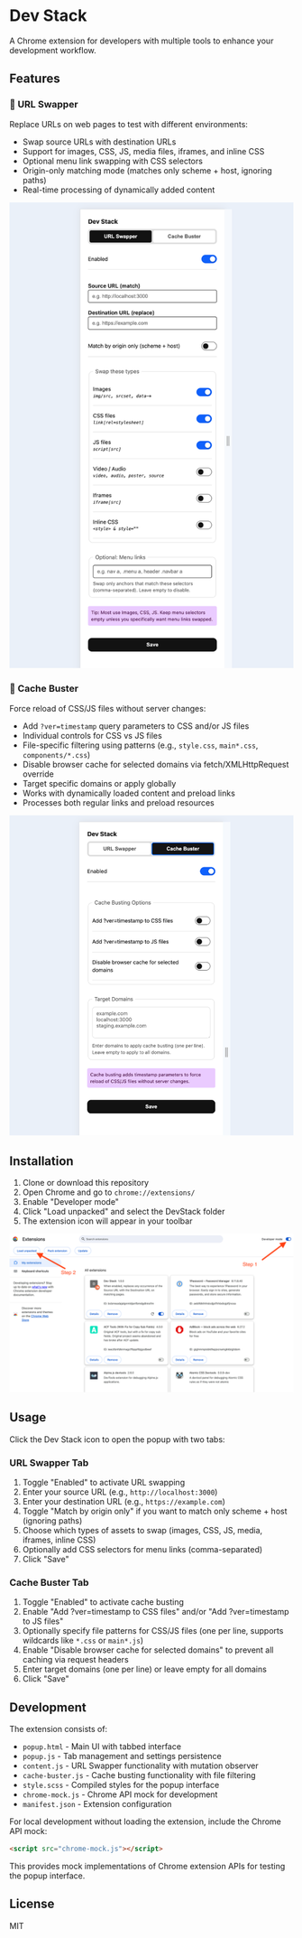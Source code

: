 # Dev Stack

A Chrome extension for developers with multiple tools to enhance your development workflow.

## Features

### 🔄 URL Swapper

Replace URLs on web pages to test with different environments:

- Swap source URLs with destination URLs
- Support for images, CSS, JS, media files, iframes, and inline CSS
- Optional menu link swapping with CSS selectors
- Origin-only matching mode (matches only scheme + host, ignoring paths)
- Real-time processing of dynamically added content

![URL Swapper screenshot](./screenshoots/url-swapper.png)


### 🧹 Cache Buster

Force reload of CSS/JS files without server changes:

- Add `?ver=timestamp` query parameters to CSS and/or JS files
- Individual controls for CSS vs JS files
- File-specific filtering using patterns (e.g., `style.css`, `main*.css`, `components/*.css`)
- Disable browser cache for selected domains via fetch/XMLHttpRequest override
- Target specific domains or apply globally
- Works with dynamically loaded content and preload links
- Processes both regular links and preload resources

![Cache Buster screenshot](./screenshoots/cache-buster.png)

## Installation

1. Clone or download this repository
2. Open Chrome and go to `chrome://extensions/`
3. Enable "Developer mode"
4. Click "Load unpacked" and select the DevStack folder
5. The extension icon will appear in your toolbar


![Installation screenshot](./screenshoots/installation.png)

## Usage

Click the Dev Stack icon to open the popup with two tabs:

### URL Swapper Tab

1. Toggle "Enabled" to activate URL swapping
2. Enter your source URL (e.g., `http://localhost:3000`)
3. Enter your destination URL (e.g., `https://example.com`)
4. Toggle "Match by origin only" if you want to match only scheme + host (ignoring paths)
5. Choose which types of assets to swap (images, CSS, JS, media, iframes, inline CSS)
6. Optionally add CSS selectors for menu links (comma-separated)
7. Click "Save"

### Cache Buster Tab

1. Toggle "Enabled" to activate cache busting
2. Enable "Add ?ver=timestamp to CSS files" and/or "Add ?ver=timestamp to JS files"
3. Optionally specify file patterns for CSS/JS files (one per line, supports wildcards like `*.css` or `main*.js`)
4. Enable "Disable browser cache for selected domains" to prevent all caching via request headers
5. Enter target domains (one per line) or leave empty for all domains
6. Click "Save"

## Development

The extension consists of:

- `popup.html` - Main UI with tabbed interface
- `popup.js` - Tab management and settings persistence
- `content.js` - URL Swapper functionality with mutation observer
- `cache-buster.js` - Cache busting functionality with file filtering
- `style.scss` - Compiled styles for the popup interface
- `chrome-mock.js` - Chrome API mock for development
- `manifest.json` - Extension configuration

For local development without loading the extension, include the Chrome API mock:

```html
<script src="chrome-mock.js"></script>
```

This provides mock implementations of Chrome extension APIs for testing the popup interface.

## License

MIT
